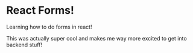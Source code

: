 # React Forms!

Learning how to do forms in react!

This was actually super cool and makes me way more excited to get into backend stuff!
